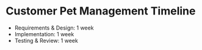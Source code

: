 # Customer Pet Management Timeline

- Requirements & Design: 1 week
- Implementation: 1 week
- Testing & Review: 1 week
